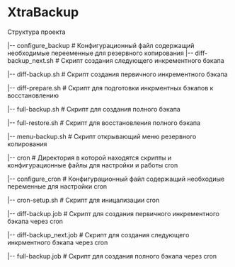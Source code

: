 # XtraBackup

Структура проекта

|-- configure_backup      # Конфигурационный файл содержащий необходимые перееменные для резервного копирования
|-- diff-backup_next.sh   # Скрипт создания следующего инкрементного бэкапа

|-- diff-backup.sh            # Скрипт создания первичного инкрементного бэкапа

|-- diff-prepare.sh           # Скрипт для подготовки инкрментных бэкапов к восстановлению

|-- full-backup.sh            # Скрипт для создания полного бэкапа

|-- full-restore.sh           # Скрипт для восстановления полного бэкапа

|-- menu-backup.sh            # Скрипт открывающий меню резервного копирования

|-- cron                      # Директория в которой находятся скрипты и конфигурационные файлы для настройки и работы cron

|-- configure_cron        # Конфигурационный файл содержащий необходиые переменные для настройки cron

|-- cron-setup.sh         # Скрипт для иницализации cron

|-- diff-backup.job       # Скрипт для создания первичного инкрементного бэкапа через cron

|-- diff-backup_next.job  # Скрипт для создания следующего инкрментного бэкапа через cron

|-- full-backup.job       # Скрипт для создания полного бэкапа через cron
